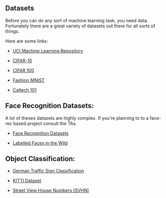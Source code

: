 ## Datasets

Before you can do any sort of machine learning task, you need data. Fortunately there are a great variety of datasets out there for all sorts of things.

Here are some links:
- [UCI Machine Learning Repository](https://archive.ics.uci.edu/ml/index.php)

- [CIFAR-10](https://www.cs.toronto.edu/~kriz/cifar.html)

- [CIFAR 100](https://www.cs.toronto.edu/~kriz/cifar.html)

- [Fashion MNIST](https://github.com/zalandoresearch/fashion-mnist)

- [Caltech 101](http://www.vision.caltech.edu/Image_Datasets/Caltech101)

## Face Recognition Datasets:
A lot of theses datasets are highly complex. If you're planning to to a face-rec based project consult the TAs. 

- [Face Recognition Datasets](http://www.face-rec.org/databases)

- [Labelled Faces in the Wild](http://vis-www.cs.umass.edu/lfw/)

## Object Classification: 
- [German Traffic Sign Classification](http://benchmark.ini.rub.de/?section=gtsrb&subsection=dataset)

- [KITTI Dataset](http://www.cvlibs.net/datasets/kitti)

- [Street View House Numbers (SVHN)](http://ufldl.stanford.edu/housenumbers)
